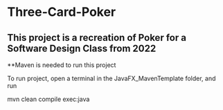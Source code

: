# Three-Card-Poker
This project is a recreation of Poker for a Software Design Class from 2022
---------------------------------------------------------------------------------------

**Maven is needed to run this project

To run project, open a terminal in the JavaFX_MavenTemplate folder, and run
   
   mvn clean compile exec:java
